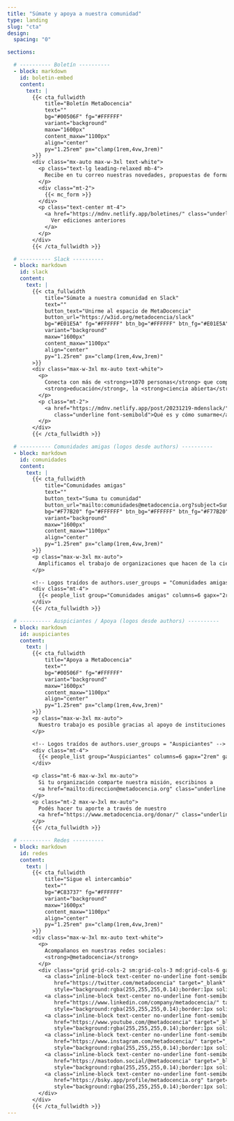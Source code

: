 ```yaml
---
title: "Súmate y apoya a nuestra comunidad"
type: landing
slug: "cta"
design:
  spacing: "0"

sections:

  # ---------- Boletín ----------
  - block: markdown
    id: boletin-embed
    content:
      text: |
        {{< cta_fullwidth
            title="Boletín MetaDocencia"
            text=""
            bg="#00506F" fg="#FFFFFF"
            variant="background"
            maxw="1600px"
            content_maxw="1100px"
            align="center"
            py="1.25rem" px="clamp(1rem,4vw,3rem)"
        >}}
        <div class="mx-auto max-w-3xl text-white">
          <p class="text-lg leading-relaxed mb-4">
            Recibe en tu correo nuestras novedades, propuestas de formación, oportunidades y eventos de interés.
          </p>
          <div class="mt-2">
            {{< mc_form >}}
          </div>
          <p class="text-center mt-4">
            <a href="https://mdnv.netlify.app/boletines/" class="underline font-semibold" style="color:#FFFFFF">
              Ver ediciones anteriores
            </a>
          </p>
        </div>
        {{< /cta_fullwidth >}}

  # ---------- Slack ----------
  - block: markdown
    id: slack
    content:
      text: |
        {{< cta_fullwidth
            title="Súmate a nuestra comunidad en Slack"
            text=""
            button_text="Unirme al espacio de MetaDocencia"
            button_url="https://w3id.org/metadocencia/slack"
            bg="#E01E5A" fg="#FFFFFF" btn_bg="#FFFFFF" btn_fg="#E01E5A"
            variant="background"
            maxw="1600px"
            content_maxw="1100px"
            align="center"
            py="1.25rem" px="clamp(1rem,4vw,3rem)"
        >}}
        <div class="max-w-3xl mx-auto text-white">
          <p>
            Conecta con más de <strong>+1070 personas</strong> que comparten interés por la
            <strong>educación</strong>, la <strong>ciencia abierta</strong> y la <strong>colaboración</strong>.
          </p>
          <p class="mt-2">
            <a href="https://mdnv.netlify.app/post/20231219-mdenslack/"
               class="underline font-semibold">Qué es y cómo sumarme</a>
          </p>
        </div>
        {{< /cta_fullwidth >}}

  # ---------- Comunidades amigas (logos desde authors) ----------
  - block: markdown
    id: comunidades
    content:
      text: |
        {{< cta_fullwidth
            title="Comunidades amigas"
            text=""
            button_text="Suma tu comunidad"
            button_url="mailto:comunidades@metadocencia.org?subject=Sumar%20mi%20comunidad"
            bg="#F77B20" fg="#FFFFFF" btn_bg="#FFFFFF" btn_fg="#F77B20"
            variant="background"
            maxw="1600px"
            content_maxw="1100px"
            align="center"
            py="1.25rem" px="clamp(1rem,4vw,3rem)"
        >}}
        <p class="max-w-3xl mx-auto">
          Amplificamos el trabajo de organizaciones que hacen de la ciencia abierta un esfuerzo global, colectivo y comunitario.
        </p>

        <!-- Logos traídos de authors.user_groups = "Comunidades amigas" -->
        <div class="mt-4">
          {{< people_list group="Comunidades amigas" columns=6 gapx="2rem" gapy="1.25rem" fit="contain" >}}
        </div>
        {{< /cta_fullwidth >}}

  # ---------- Auspiciantes / Apoya (logos desde authors) ----------
  - block: markdown
    id: auspiciantes
    content:
      text: |
        {{< cta_fullwidth
            title="Apoya a MetaDocencia"
            text=""
            bg="#00506F" fg="#FFFFFF"
            variant="background"
            maxw="1600px"
            content_maxw="1100px"
            align="center"
            py="1.25rem" px="clamp(1rem,4vw,3rem)"
        >}}
        <p class="max-w-3xl mx-auto">
          Nuestro trabajo es posible gracias al apoyo de instituciones y organizaciones que comparten nuestra misión. 
        </p>

        <!-- Logos traídos de authors.user_groups = "Auspiciantes" -->
        <div class="mt-4">
          {{< people_list group="Auspiciantes" columns=6 gapx="2rem" gapy="1.25rem" fit="contain" >}}
        </div>

        <p class="mt-6 max-w-3xl mx-auto">
          Si tu organización comparte nuestra misión, escribinos a
          <a href="mailto:direccion@metadocencia.org" class="underline font-semibold">direccion@metadocencia.org</a>.
        </p>
        <p class="mt-2 max-w-3xl mx-auto">
          Podés hacer tu aporte a través de nuestro
          <a href="https://www.metadocencia.org/donar/" class="underline font-semibold">formulario de donación</a>.
        </p>
        {{< /cta_fullwidth >}}

  # ---------- Redes ----------
  - block: markdown
    id: redes
    content:
      text: |
        {{< cta_fullwidth
            title="Sigue el intercambio"
            text=""
            bg="#C83737" fg="#FFFFFF"
            variant="background"
            maxw="1600px"
            content_maxw="1100px"
            align="center"
            py="1.25rem" px="clamp(1rem,4vw,3rem)"
        >}}
        <div class="max-w-3xl mx-auto text-white">
          <p>
            Acompañanos en nuestras redes sociales:
            <strong>@metadocencia</strong>
          </p>
          <div class="grid grid-cols-2 sm:grid-cols-3 md:grid-cols-6 gap-3 mt-3">
            <a class="inline-block text-center no-underline font-semibold px-3 py-2 rounded-full"
               href="https://twitter.com/metadocencia" target="_blank" rel="noopener"
               style="background:rgba(255,255,255,0.14);border:1px solid rgba(255,255,255,0.35);color:#FFFFFF;">Twitter</a>
            <a class="inline-block text-center no-underline font-semibold px-3 py-2 rounded-full"
               href="https://www.linkedin.com/company/metadocencia/" target="_blank" rel="noopener"
               style="background:rgba(255,255,255,0.14);border:1px solid rgba(255,255,255,0.35);color:#FFFFFF;">LinkedIn</a>
            <a class="inline-block text-center no-underline font-semibold px-3 py-2 rounded-full"
               href="https://www.youtube.com/@metadocencia" target="_blank" rel="noopener"
               style="background:rgba(255,255,255,0.14);border:1px solid rgba(255,255,255,0.35);color:#FFFFFF;">YouTube</a>
            <a class="inline-block text-center no-underline font-semibold px-3 py-2 rounded-full"
               href="https://www.instagram.com/metadocencia/" target="_blank" rel="noopener"
               style="background:rgba(255,255,255,0.14);border:1px solid rgba(255,255,255,0.35);color:#FFFFFF;">Instagram</a>
            <a class="inline-block text-center no-underline font-semibold px-3 py-2 rounded-full"
               href="https://mastodon.social/@metadocencia" target="_blank" rel="me noopener"
               style="background:rgba(255,255,255,0.14);border:1px solid rgba(255,255,255,0.35);color:#FFFFFF;">Mastodon</a>
            <a class="inline-block text-center no-underline font-semibold px-3 py-2 rounded-full"
               href="https://bsky.app/profile/metadocencia.org" target="_blank" rel="noopener"
               style="background:rgba(255,255,255,0.14);border:1px solid rgba(255,255,255,0.35);color:#FFFFFF;">Bluesky</a>
          </div>
        </div>
        {{< /cta_fullwidth >}}
---
```


